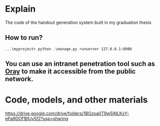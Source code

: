 # Explain
The code of the handout generation system built in my graduation thesis

## How to run?

```shell
...\myproject> python .\manage.py runserver 127.0.0.1:8000
```
## You can use an intranet penetration tool such as [Oray](https://hsk.oray.com/) to make it accessible from the public network.

# Code, models, and other materials
https://drive.google.com/drive/folders/1BGzoa0T9w5iNLKxY-ePa9DOf1BfJy5f2?usp=sharing
